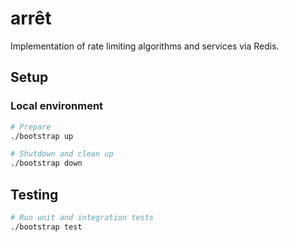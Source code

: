# arrêt

Implementation of rate limiting algorithms and services via Redis.

## Setup

### Local environment

```bash
# Prepare
./bootstrap up

# Shutdown and clean up
./bootstrap down
```

## Testing

```bash
# Run unit and integration tests
./bootstrap test
```
